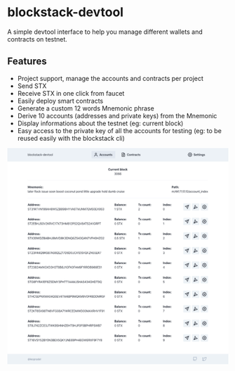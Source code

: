 # blockstack-devtool

A simple devtool interface to help you manage different wallets and contracts on testnet.

## Features

- Project support, manage the accounts and contracts per project
- Send STX
- Receive STX in one click from faucet
- Easily deploy smart contracts
- Generate a custom 12 words Mnemonic phrase
- Derive 10 accounts (addresses and private keys) from the Mnemonic
- Display informations about the testnet (eg: current block)
- Easy access to the private key of all the accounts for testing (eg: to be reused easily with the blockstack cli)

<div style="text-align:center"><img src="assets/homepage.png" width="600" ></div>
